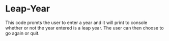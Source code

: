 # Leap-Year

This code promts the user to enter a year and it will print to console whether or not the year entered is a leap year. The user can then choose to go again or quit.
